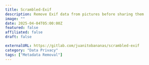 ```yaml
---
title: Scrambled-Exif
description: Remove Exif data from pictures before sharing them
image: ""
date: 2025-04-04T05:00:00Z
featured: false
affiliated: false
draft: false

externalURL: https://gitlab.com/juanitobananas/scrambled-exif
category: "Data Privacy"
tags: ["Metadata Removal"]
---
```

